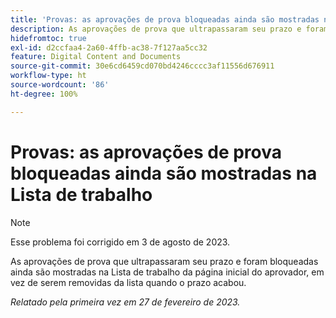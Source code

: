 ```yaml
---
title: 'Provas: as aprovações de prova bloqueadas ainda são mostradas na Lista de trabalho'
description: As aprovações de prova que ultrapassaram seu prazo e foram bloqueadas ainda são mostradas na Lista de trabalho da página inicial do aprovador, em vez de serem removidas da lista quando o prazo acabou.
hidefromtoc: true
exl-id: d2ccfaa4-2a60-4ffb-ac38-7f127aa5cc32
feature: Digital Content and Documents
source-git-commit: 30e6cd6459cd070bd4246cccc3af11556d676911
workflow-type: ht
source-wordcount: '86'
ht-degree: 100%

---
```


# Provas: as aprovações de prova bloqueadas ainda são mostradas na Lista de trabalho

<!--This issue is on the WF and WFP TOC-->

>[!NOTE]
>
>Esse problema foi corrigido em 3 de agosto de 2023.

As aprovações de prova que ultrapassaram seu prazo e foram bloqueadas ainda são mostradas na Lista de trabalho da página inicial do aprovador, em vez de serem removidas da lista quando o prazo acabou.

_Relatado pela primeira vez em 27 de fevereiro de 2023._
